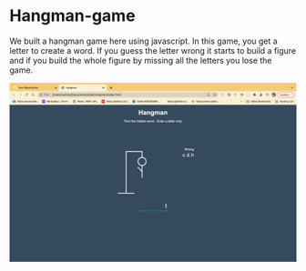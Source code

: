 # Hangman-game

We built a hangman game here using javascript. In this game, you get a letter to create a word. If you guess the letter wrong it starts to build a figure and if you build the whole figure by missing all the letters you lose the game.


![Screenshot](images/hangman.png)